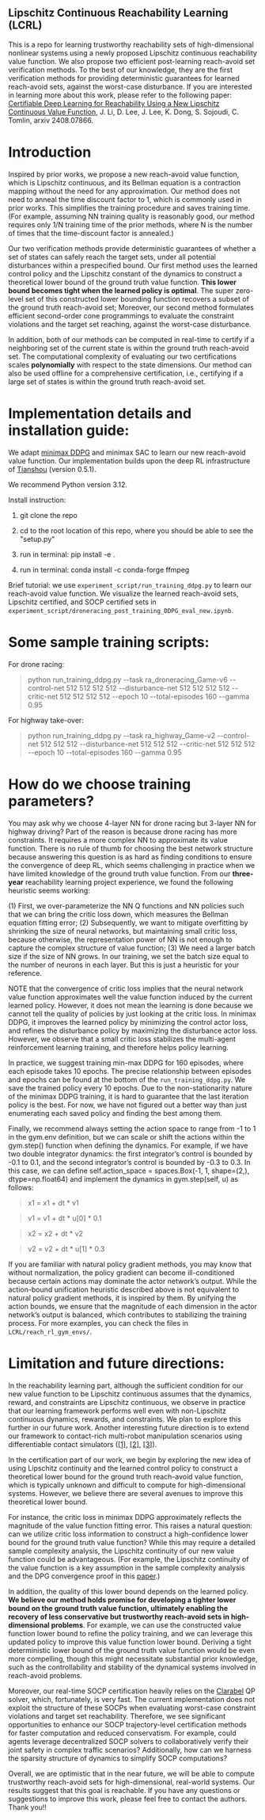 ## Lipschitz Continuous Reachability Learning (LCRL)

This is a repo for learning trustworthy reachability sets of high-dimensional nonlinear systems using a newly proposed Lipschitz continuous reachability value function. We also propose two efficient post-learning reach-avoid set verification methods. To the best of our knowledge, they are the first verification methods for providing deterministic guarantees for learned reach-avoid sets, against the worst-case disturbance. If you are interested in learning more about this work, please refer to the following paper: [Certifiable Deep Learning for Reachability Using a New Lipschitz Continuous Value Function](https://arxiv.org/abs/2408.07866), J. Li, D. Lee, J. Lee, K. Dong, S. Sojoudi, C. Tomlin, arxiv 2408.07866.


# Introduction

Inspired by prior works, we propose a new reach-avoid value function, which is Lipschitz continuous, and its Bellman equation is a contraction mapping without the need for any approximation. Our method does not need to anneal the time discount factor to 1, which is commonly used in prior works. This simplifies the training procedure and saves training time. (For example, assuming NN training quality is reasonably good, our method requires only 1/N training time of the prior methods, where N is the number of times that the time-discount factor is annealed.) 

Our two verification methods provide deterministic guarantees of whether a set of states can safely reach the target sets, under all potential disturbances within a prespecified bound. Our first method uses the learned control policy and the Lipschitz constant of the dynamics to construct a theoretical lower bound of the ground truth value function. **This lower bound becomes tight when the learned policy is optimal**. The super zero-level set of this constructed lower bounding function recovers a subset of the ground truth reach-avoid set; Moreover, our second method formulates efficient second-order cone programmings to evaluate the constraint violations and the target set reaching, against the worst-case disturbance. 

In addition, both of our methods can be computed in real-time to certify if a neighboring set of the current state is within the ground truth reach-avoid set. The computational complexity of evaluating our two certifications scales **polynomially** with respect to the state dimensions. Our method can also be used offline for a comprehensive certification, i.e., certifying if a large set of states is within the ground truth reach-avoid set.



# Implementation details and installation guide:

We adapt [minimax DDPG](http://aima.eecs.berkeley.edu/~russell/papers/aaai19-marl.pdf) and minimax SAC to learn our new reach-avoid value function. Our implementation builds upon the deep RL infrastructure of [Tianshou](https://github.com/thu-ml/tianshou) (version 0.5.1).  

We recommend Python version 3.12. 

Install instruction:

1. git clone the repo

2. cd to the root location of this repo, where you should be able to see the "setup.py"

3. run in terminal: pip install -e .

4. run in terminal: conda install -c conda-forge ffmpeg

Brief tutorial: we use `experiment_script/run_training_ddpg.py` to learn our reach-avoid value function. We visualize the learned reach-avoid sets, Lipschitz certified, and SOCP certified sets in `experiment_script/droneracing_post_training_DDPG_eval_new.ipynb`. 

# Some sample training scripts:

For drone racing: 

> python run_training_ddpg.py --task ra_droneracing_Game-v6 --control-net 512 512 512 512 --disturbance-net 512 512 512 512 --critic-net 512 512 512 512 --epoch 10 --total-episodes 160 --gamma 0.95

For highway take-over: 

> python run_training_ddpg.py --task ra_highway_Game-v2 --control-net 512 512 512 --disturbance-net 512 512 512 --critic-net 512 512 512 --epoch 10 --total-episodes 160 --gamma 0.95

# How do we choose training parameters?

You may ask why we choose 4-layer NN for drone racing but 3-layer NN for highway driving? Part of the reason is because drone racing has more constraints. It requires a more complex NN to approximate its value function. There is no rule of thumb for choosing the best network structure because answering this question is as hard as finding conditions to ensure the convergence of deep RL, which seems challenging in practice when we have limited knowledge of the ground truth value function. From our **three-year** reachability learning project experience, we found the following heuristic seems working: 

(1) First, we over-parameterize the NN Q functions and NN policies such that we can bring the critic loss down, which measures the Bellman equation fitting error;
(2) Subsequently, we want to mitigate overfitting by shrinking the size of neural networks, but maintaining small critic loss, because otherwise, the representation power of NN is not enough to capture the complex structure of value function;
(3) We need a larger batch size if the size of NN grows. In our training, we set the batch size equal to the number of neurons in each layer. But this is just a heuristic for your reference. 

NOTE that the convergence of critic loss implies that the neural network value function approximates well the value function induced by the current learned policy. However, it does not mean the learning is done because we cannot tell the quality of policies by just looking at the critic loss. In minimax DDPG, it improves the learned policy by minimizing the control actor loss, and refines the disturbance policy by maximizing the disturbance actor loss. However, we observe that a small critic loss stabilizes the multi-agent reinforcement learning training, and therefore helps policy learning. 

In practice, we suggest training min-max DDPG for 160 episodes, where each episode takes 10 epochs. The precise relationship between episodes and epochs can be found at the bottom of the `run_training_ddpg.py`. We save the trained policy every 10 epochs. Due to the non-stationarity nature of the minimax DDPG training, it is hard to guarantee that the last iteration policy is the best. For now, we have not figured out a better way than just enumerating each saved policy and finding the best among them. 

Finally, we recommend always setting the action space to range from -1 to 1 in the gym.env definition, but we can scale or shift the actions within the gym.step() function when defining the dynamics. For example, if we have two double integrator dynamics: the first integrator’s control is bounded by -0.1 to 0.1, and the second integrator’s control is bounded by -0.3 to 0.3. In this case, we can define self.action_space = spaces.Box(-1, 1, shape=(2,), dtype=np.float64) and implement the dynamics in gym.step(self, u) as follows:

> x1 = x1 + dt * v1

> v1 = v1 + dt * u[0] * 0.1

> x2 = x2 + dt * v2

> v2 = v2 + dt * u[1] * 0.3

If you are familiar with natural policy gradient methods, you may know that without normalization, the policy gradient can become ill-conditioned because certain actions may dominate the actor network’s output. While the action-bound unification heuristic described above is not equivalent to natural policy gradient methods, it is inspired by them. By unifying the action bounds, we ensure that the magnitude of each dimension in the actor network’s output is balanced, which contributes to stabilizing the training process. For more examples, you can check the files in `LCRL/reach_rl_gym_envs/`.

# Limitation and future directions:

In the reachability learning part, although the sufficient condition for our new value function to be Lipschitz continuous assumes that the dynamics, reward, and constraints are Lipschitz continuous, we observe in practice that our learning framework performs well even with non-Lipschitz continuous dynamics, rewards, and constraints. We plan to explore this further in our future work. Another interesting future direction is to extend our framework to contact-rich multi-robot manipulation scenarios using differentiable contact simulators ([[1]](https://arxiv.org/pdf/2203.00806), [[2]](https://arxiv.org/pdf/2403.08716), [[3]](https://arxiv.org/pdf/2210.09420)). 

In the certification part of our work, we begin by exploring the new idea of using Lipschitz continuity and the learned control policy to construct a theoretical lower bound for the ground truth reach-avoid value function, which is typically unknown and difficult to compute for high-dimensional systems. However, we believe there are several avenues to improve this theoretical lower bound. 

For instance, the critic loss in minimax DDPG approximately reflects the magnitude of the value function fitting error. This raises a natural question: can we utilize critic loss information to construct a high-confidence lower bound for the ground truth value function? While this may require a detailed sample complexity analysis, the Lipschitz continuity of our new value function could be advantageous. (For example, the Lipschitz continuity of the value function is a key assumption in the sample complexity analysis and the DPG convergence proof in this [paper](https://proceedings.mlr.press/v180/xiong22a/xiong22a.pdf).) 

In addition, the quality of this lower bound depends on the learned policy. **We believe our method holds promise for developing a tighter lower bound on the ground truth value function, ultimately enabling the recovery of less conservative but trustworthy reach-avoid sets in high-dimensional problems**. For example, we can use the constructed value function lower bound to refine the policy training, and we can leverage this updated policy to improve this value function lower bound. Deriving a tight deterministic lower bound of the ground truth value function would be even more compelling, though this might necessitate substantial prior knowledge, such as the controllability and stability of the dynamical systems involved in reach-avoid problems.


Moreover, our real-time SOCP certification heavily relies on the [Clarabel](https://clarabel.org/stable/examples/py/example_socp/) QP solver, which, fortunately, is very fast. The current implementation does not exploit the structure of these SOCPs when evaluating worst-case constraint violations and target set reachability. Therefore, we see significant opportunities to enhance our SOCP trajectory-level certification methods for faster computation and reduced conservatism. For example, could agents leverage decentralized SOCP solvers to collaboratively verify their joint safety in complex traffic scenarios? Additionally, how can we harness the sparsity structure of dynamics to simplify SOCP computations?


Overall, we are optimistic that in the near future, we will be able to compute trustworthy reach-avoid sets for high-dimensional, real-world systems. Our results suggest that this goal is reachable. If you have any questions or suggestions to improve this work, please feel free to contact the authors. Thank you!!

